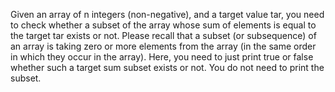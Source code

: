 Given an array of n integers (non-negative), and a target value tar, you need to check whether a subset of the array whose sum of elements is equal to the target tar exists or not.
Please recall that a subset (or subsequence) of an array is taking zero or more elements from the array (in the same order in which they occur in the array).
Here, you need to just print true or false whether such a target sum subset exists or not. You do not need to print the subset.